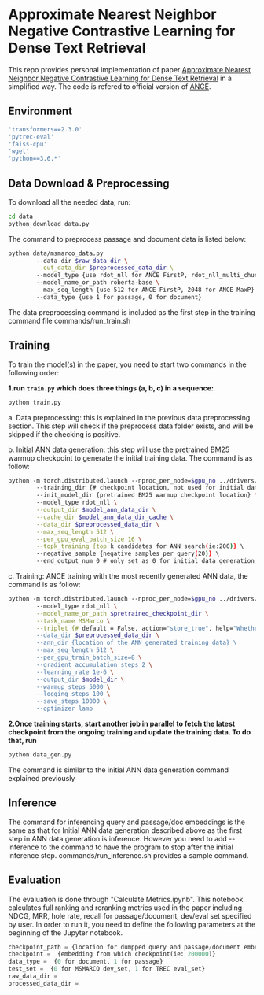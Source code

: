# Approximate Nearest Neighbor Negative Contrastive Learning for Dense Text Retrieval

This repo provides personal implementation of paper [Approximate Nearest Neighbor Negative Contrastive Learning for Dense Text Retrieval](https://arxiv.org/pdf/2007.00808.pdf) in a simplified way. The code is refered to official version of [ANCE](https://github.com/microsoft/ANCE).

## Environment
```bash
'transformers==2.3.0' 
'pytrec-eval'
'faiss-cpu'
'wget'
'python==3.6.*'
```
## Data Download & Preprocessing

To download all the needed data, run:
```bash
cd data
python download_data.py
```

The command to preprocess passage and document data is listed below:

```bash
python data/msmarco_data.py 
        --data_dir $raw_data_dir \
        --out_data_dir $preprocessed_data_dir \ 
        --model_type {use rdot_nll for ANCE FirstP, rdot_nll_multi_chunk for ANCE MaxP} \ 
        --model_name_or_path roberta-base \ 
        --max_seq_length {use 512 for ANCE FirstP, 2048 for ANCE MaxP} \ 
        --data_type {use 1 for passage, 0 for document}
```

The data preprocessing command is included as the first step in the training command file commands/run_train.sh

## Training
To train the model(s) in the paper, you need to start two commands in the following order:

**1.run `train.py` which does three things (a, b, c) in a sequence:**
```bash
python train.py
```
a. Data preprocessing: this is explained in the previous data preprocessing section. This step will check if the preprocess data folder exists, and will be skipped if the checking is positive.

b. Initial ANN data generation: this step will use the pretrained BM25 warmup checkpoint to generate the initial training data. The command is as follow:
```bash
python -m torch.distributed.launch --nproc_per_node=$gpu_no ../drivers/run_ann_data_gen.py 
        --training_dir {# checkpoint location, not used for initial data generation} \ 
        --init_model_dir {pretrained BM25 warmup checkpoint location} \ 
        --model_type rdot_nll \
        --output_dir $model_ann_data_dir \
        --cache_dir $model_ann_data_dir_cache \
        --data_dir $preprocessed_data_dir \
        --max_seq_length 512 \
        --per_gpu_eval_batch_size 16 \
        --topk_training {top k candidates for ANN search(ie:200)} \ 
        --negative_sample {negative samples per query(20)} \ 
        --end_output_num 0 # only set as 0 for initial data generation, do not set this otherwise
```

c. Training: ANCE training with the most recently generated ANN data, the command is as follow:

```bash
python -m torch.distributed.launch --nproc_per_node=$gpu_no ../drivers/run_ann.py 
        --model_type rdot_nll \
        --model_name_or_path $pretrained_checkpoint_dir \
        --task_name MSMarco \
        --triplet {# default = False, action="store_true", help="Whether to run training}\ 
        --data_dir $preprocessed_data_dir \
        --ann_dir {location of the ANN generated training data} \ 
        --max_seq_length 512 \
        --per_gpu_train_batch_size=8 \
        --gradient_accumulation_steps 2 \
        --learning_rate 1e-6 \
        --output_dir $model_dir \
        --warmup_steps 5000 \
        --logging_steps 100 \
        --save_steps 10000 \
        --optimizer lamb 
```	
**2.Once training starts, start another job in parallel to fetch the latest checkpoint from the ongoing training and update the training data. To do that, run**
```bash
python data_gen.py
```
The command is similar to the initial ANN data generation command explained previously

## Inference
The command for inferencing query and passage/doc embeddings is the same as that for Initial ANN data generation described above as the first step in ANN data generation is inference. However you need to add --inference to the command to have the program to stop after the initial inference step. commands/run_inference.sh provides a sample command.

## Evaluation
The evaluation is done through "Calculate Metrics.ipynb". This notebook calculates full ranking and reranking metrics used in the paper including NDCG, MRR, hole rate, recall for passage/document, dev/eval set specified by user. In order to run it, you need to define the following parameters at the beginning of the Jupyter notebook.
```python        
checkpoint_path = {location for dumpped query and passage/document embeddings which is output_dir from run_ann_data_gen.py}
checkpoint =  {embedding from which checkpoint(ie: 200000)}
data_type =  {0 for document, 1 for passage}
test_set =  {0 for MSMARCO dev_set, 1 for TREC eval_set}
raw_data_dir = 
processed_data_dir = 
```
